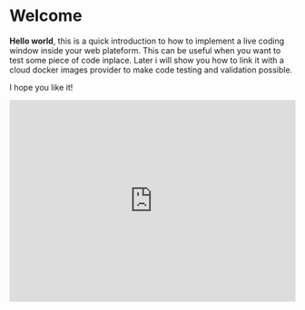 


# Welcome

**Hello world**, this is a quick introduction to how to implement a live coding window inside your web plateform. This can be useful when you want to test some piece of code inplace. Later i will show you how to link it with a cloud docker images provider to make code testing and validation possible.

I hope you like it!

<iframe src="https://trinket.io/embed/python/edd948bf08" width="100%" height="356" frameborder="0" marginwidth="0" marginheight="0" allowfullscreen></iframe>
